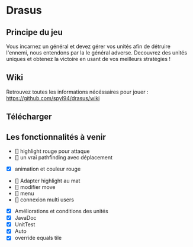 Drasus
======

## Principe du jeu

Vous incarnez un général et devez gérer vos unités afin de détruire l'ennemi, nous entendons par la le général adverse.
Decouvrez des unités uniques et obtenez la victoire en usant de vos meilleurs stratégies !

## Wiki

Retrouvez toutes les informations nécéssaires pour jouer :
https://github.com/spyl94/drasus/wiki

## Télécharger


## Les fonctionnalités à venir

- [] highlight rouge pour attaque
- [] un vrai pathfinding avec déplacement
- [x] animation et couleur rouge
- [] Adapter highlight au mat
- [] modifier move
- [] menu
- [] connexion multi users
- [x] Améliorations et conditions des unités
- [x] JavaDoc
- [x] UnitTest
- [x] Auto
- [x] override equals tile
